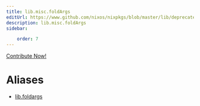 ```yaml
---
title: lib.misc.foldArgs
editUrl: https://www.github.com/nixos/nixpkgs/blob/master/lib/deprecated.nix#L23C14
description: lib.misc.foldArgs
sidebar:

    order: 7
---
```


<a href="https://www.github.com/nixos/nixpkgs/blob/master/lib/deprecated.nix#L23C14">Contribute Now!</a>


# Aliases

- [lib.foldargs](/nix-doc-comments/reference/lib/lib-foldargs)


